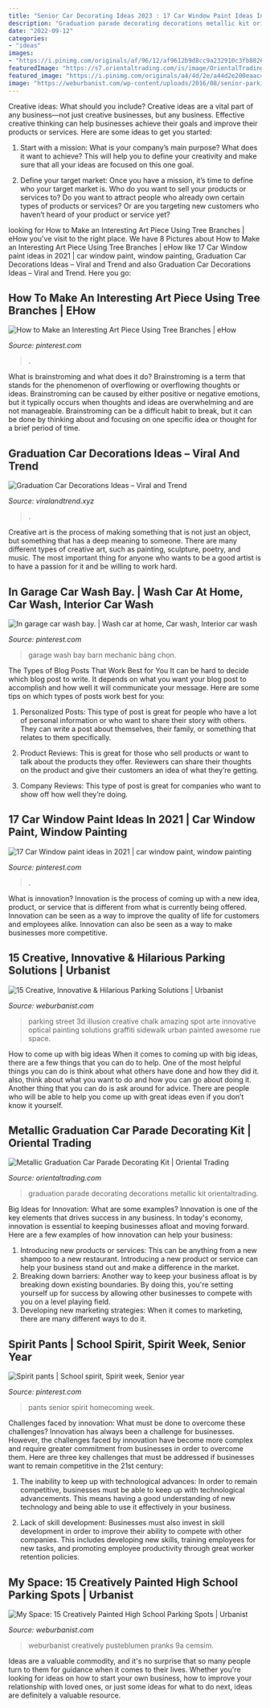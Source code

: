 ```yaml
---
title: "Senior Car Decorating Ideas 2023 : 17 Car Window Paint Ideas In 2021"
description: "Graduation parade decorating decorations metallic kit orientaltrading"
date: "2022-09-12"
categories:
- "ideas"
images:
- "https://i.pinimg.com/originals/af/96/12/af9612b9d8cc9a232910c3fb88264a95.jpg"
featuredImage: "https://s7.orientaltrading.com/is/image/OrientalTrading/13965187?$PDP_VIEWER_IMAGE$"
featured_image: "https://i.pinimg.com/originals/a4/4d/2e/a44d2e200eaac4c01b54db98439133bc.jpg"
image: "https://weburbanist.com/wp-content/uploads/2016/08/senior-parking-9a-1-644x858.jpg"
---
```



Creative ideas: What should you include?
Creative ideas are a vital part of any business—not just creative businesses, but any business. Effective creative thinking can help businesses achieve their goals and improve their products or services. Here are some ideas to get you started:
1. Start with a mission: What is your company’s main purpose? What does it want to achieve? This will help you to define your creativity and make sure that all your ideas are focused on this one goal.

2. Define your target market: Once you have a mission, it’s time to define who your target market is. Who do you want to sell your products or services to? Do you want to attract people who already own certain types of products or services? Or are you targeting new customers who haven’t heard of your product or service yet?

	

		
looking for How to Make an Interesting Art Piece Using Tree Branches | eHow you've visit to the right place. We have 8 Pictures about How to Make an Interesting Art Piece Using Tree Branches | eHow like 17 Car Window paint ideas in 2021 | car window paint, window painting, Graduation Car Decorations Ideas – Viral and Trend and also Graduation Car Decorations Ideas – Viral and Trend. Here you go:
		
    
## How To Make An Interesting Art Piece Using Tree Branches | EHow

<img loading=lazy src="https://i.pinimg.com/originals/a4/4d/2e/a44d2e200eaac4c01b54db98439133bc.jpg" onerror="this.onerror=null;this.src='https://tse4.mm.bing.net/th?id=OIP.l0jb-svSu4hMQXCIHku3LAHaNL&amp;pid=15.1';" alt="How to Make an Interesting Art Piece Using Tree Branches | eHow">

_Source: pinterest.com_

>. 

	

What is brainstroming and what does it do?
Brainstroming is a term that stands for the phenomenon of overflowing or overflowing thoughts or ideas. Brainstroming can be caused by either positive or negative emotions, but it typically occurs when thoughts and ideas are overwhelming and are not manageable. Brainstroming can be a difficult habit to break, but it can be done by thinking about and focusing on one specific idea or thought for a brief period of time.

    
## Graduation Car Decorations Ideas – Viral And Trend

<img loading=lazy src="https://i.pinimg.com/originals/8b/37/3f/8b373f0da37b7b8ad7b1eca194291ccc.jpg" onerror="this.onerror=null;this.src='https://tse4.mm.bing.net/th?id=OIP.Yw5pDVptNq_FppZDoXYqLQHaFi&amp;pid=15.1';" alt="Graduation Car Decorations Ideas – Viral and Trend">

_Source: viralandtrend.xyz_

>. 

	

Creative art is the process of making something that is not just an object, but something that has a deep meaning to someone. There are many different types of creative art, such as painting, sculpture, poetry, and music. The most important thing for anyone who wants to be a good artist is to have a passion for it and be willing to work hard.

    
## In Garage Car Wash Bay. | Wash Car At Home, Car Wash, Interior Car Wash

<img loading=lazy src="https://i.pinimg.com/originals/af/96/12/af9612b9d8cc9a232910c3fb88264a95.jpg" onerror="this.onerror=null;this.src='https://tse4.mm.bing.net/th?id=OIP.ji5Fy2y8XqcwGxaTtb2wpQHaE8&amp;pid=15.1';" alt="In garage car wash bay. | Wash car at home, Car wash, Interior car wash">

_Source: pinterest.com_

>garage wash bay barn mechanic bảng chọn. 

	

The Types of Blog Posts That Work Best for You
It can be hard to decide which blog post to write.  It depends on what you want your blog post to accomplish and how well it will communicate your message. Here are some tips on which types of posts work best for you:
1. Personalized Posts: This type of post is great for people who have a lot of personal information or who want to share their story with others. They can write a post about themselves, their family, or something that relates to them specifically.

2. Product Reviews: This is great for those who sell products or want to talk about the products they offer. Reviewers can share their thoughts on the product and give their customers an idea of what they’re getting.

3. Company Reviews: This type of post is great for companies who want to show off how well they’re doing.

    
## 17 Car Window Paint Ideas In 2021 | Car Window Paint, Window Painting

<img loading=lazy src="https://i.pinimg.com/474x/02/59/f6/0259f67c969ff829a71c19bcbfe4957d.jpg" onerror="this.onerror=null;this.src='https://tse4.mm.bing.net/th?id=OIP.IZ8tto_QW5MG110ZYZ1MZQAAAA&amp;pid=15.1';" alt="17 Car Window paint ideas in 2021 | car window paint, window painting">

_Source: pinterest.com_

>. 

	

What is innovation?
Innovation is the process of coming up with a new idea, product, or service that is different from what is currently being offered. Innovation can be seen as a way to improve the quality of life for customers and employees alike. Innovation can also be seen as a way to make businesses more competitive.

    
## 15 Creative, Innovative &amp; Hilarious Parking Solutions | Urbanist

<img loading=lazy src="http://weburbanist.com/wp-content/uploads/2009/01/parking_9.jpg" onerror="this.onerror=null;this.src='https://tse3.mm.bing.net/th?id=OIP.f0nNHycG8OUXSSqySmjwlAHaKh&amp;pid=15.1';" alt="15 Creative, Innovative &amp; Hilarious Parking Solutions | Urbanist">

_Source: weburbanist.com_

>parking street 3d illusion creative chalk amazing spot arte innovative optical painting solutions graffiti sidewalk urban painted awesome rue space. 

	

How to come up with big ideas
When it comes to coming up with big ideas, there are a few things that you can do to help. One of the most helpful things you can do is think about what others have done and how they did it. also, think about what you want to do and how you can go about doing it. Another thing that you can do is ask around for advice. There are people who will be able to help you come up with great ideas even if you don’t know it yourself.

    
## Metallic Graduation Car Parade Decorating Kit | Oriental Trading

<img loading=lazy src="https://s7.orientaltrading.com/is/image/OrientalTrading/13965187?$PDP_VIEWER_IMAGE$" onerror="this.onerror=null;this.src='https://tse3.mm.bing.net/th?id=OIP.C8vUV66INyajTseqz28AsQHaHa&amp;pid=15.1';" alt="Metallic Graduation Car Parade Decorating Kit | Oriental Trading">

_Source: orientaltrading.com_

>graduation parade decorating decorations metallic kit orientaltrading. 

	

Big Ideas for Innovation: What are some examples?
Innovation is one of the key elements that drives success in any business. In today's economy, innovation is essential to keeping businesses afloat and moving forward. Here are a few examples of how innovation can help your business: 
1. Introducing new products or services: This can be anything from a new shampoo to a new restaurant. Introducing a new product or service can help your business stand out and make a difference in the market. 
2. Breaking down barriers: Another way to keep your business afloat is by breaking down existing boundaries. By doing this, you're setting yourself up for success by allowing other businesses to compete with you on a level playing field. 
3. Developing new marketing strategies: When it comes to marketing, there are many different ways to do it.

    
## Spirit Pants | School Spirit, Spirit Week, Senior Year

<img loading=lazy src="https://i.pinimg.com/originals/62/99/2f/62992f7c2cffe4e08300fcbd0fda90b7.jpg" onerror="this.onerror=null;this.src='https://tse3.mm.bing.net/th?id=OIP.9oSEvH0zBb_ohnB4jAXXDQHaNK&amp;pid=15.1';" alt="Spirit pants | School spirit, Spirit week, Senior year">

_Source: pinterest.com_

>pants senior spirit homecoming week. 

	

Challenges faced by innovation: What must be done to overcome these challenges?
Innovation has always been a challenge for businesses. However, the challenges faced by innovation have become more complex and require greater commitment from businesses in order to overcome them. Here are three key challenges that must be addressed if businesses want to remain competitive in the 21st century:
1. The inability to keep up with technological advances: In order to remain competitive, businesses must be able to keep up with technological advancements. This means having a good understanding of new technology and being able to use it effectively in your business.

2. Lack of skill development: Businesses must also invest in skill development in order to improve their ability to compete with other companies. This includes developing new skills, training employees for new tasks, and promoting employee productivity through great worker retention policies.


    
## My Space: 15 Creatively Painted High School Parking Spots | Urbanist

<img loading=lazy src="https://weburbanist.com/wp-content/uploads/2016/08/senior-parking-9a-1-644x858.jpg" onerror="this.onerror=null;this.src='https://tse2.mm.bing.net/th?id=OIP.tt-2OlWKH4RgH1rTojEAbAHaJ3&amp;pid=15.1';" alt="My Space: 15 Creatively Painted High School Parking Spots | Urbanist">

_Source: weburbanist.com_

>weburbanist creatively pusteblumen pranks 9a cemsim. 

	

Ideas are a valuable commodity, and it's no surprise that so many people turn to them for guidance when it comes to their lives. Whether you're looking for ideas on how to start your own business, how to improve your relationship with loved ones, or just some ideas for what to do next, ideas are definitely a valuable resource.


